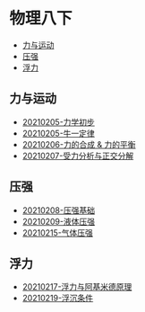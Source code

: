 # 物理八下

<!-- @import "[TOC]" {cmd="toc" depthFrom=2 depthTo=6 orderedList=false} -->

<!-- code_chunk_output -->

- [力与运动](#力与运动)
- [压强](#压强)
- [浮力](#浮力)

<!-- /code_chunk_output -->

## 力与运动

* [20210205-力学初步](./ch6/README.html)
* [20210205-牛一定律](./ch7/20210205.html)
* [20210206-力的合成 & 力的平衡](./ch7/20210206.html)
* [20210207-受力分析与正交分解](./ch8/20210207.html)

## 压强 

* [20210208-压强基础](./ch8/20210208.html)
* [20210209-液体压强](./ch8/20210209.html)
* [20210215-气体压强](./ch8/20210215.html)

## 浮力
* [20210217-浮力与阿基米德原理](./ch9/20210217.html)
* [20210219-浮沉条件](./ch9/20210219.html)
<!-- * [20210126-力的合成 & 力的平衡](./ch7/20210126.html)
* [20210127-力的平衡](./ch7/20210127.html)

## 压强

* [20210128-压强基础](./ch8/20210128.html)
* [20210130-液体压强](./ch8/20210130.html)
* [20210131-气体压强](./ch8/20210131.html) -->